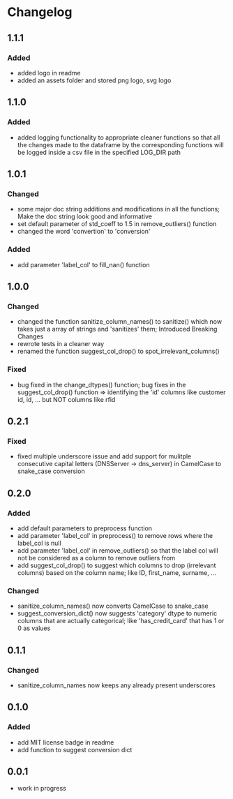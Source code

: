 # Changelog

## 1.1.1

### Added

- added logo in readme
- added an assets folder and stored png logo, svg logo

## 1.1.0

### Added

- added logging functionality to appropriate cleaner functions so that all the changes made to the dataframe by the corresponding functions will be logged inside a csv file in the specified LOG_DIR path

## 1.0.1

### Changed

- some major doc string additions and modifications in all the functions; Make the doc string look good and informative
- set default parameter of std_coeff to 1.5 in remove_outliers() function
- changed the word 'convertion' to 'conversion'

### Added

- add parameter 'label_col' to fill_nan() function

## 1.0.0

### Changed

- changed the function sanitize_column_names() to sanitize() which now takes just a array of strings and 'sanitizes' them; Introduced Breaking Changes
- rewrote tests in a cleaner way
- renamed the function suggest_col_drop() to spot_irrelevant_columns()

### Fixed

- bug fixed in the change_dtypes() function; bug fixes in the suggest_col_drop() function => identifying the 'id' columns like customer id, id, ... but NOT columns like rfid

## 0.2.1

### Fixed

- fixed multiple underscore issue and add support for
  mulitple consecutive capital letters (DNSServer -> dns_server) in CamelCase to snake_case conversion

## 0.2.0

### Added

- add default parameters to preprocess function
- add parameter 'label_col' in preprocess() to remove
  rows where the label_col is null
- add parameter 'label_col' in remove_outliers() so that
  the label col will not be considered as a column to remove outliers from
- add suggest_col_drop() to suggest which columns to drop (irrelevant columns) based on the column name; like ID, first_name, surname, ...

### Changed

- sanitize_column_names() now converts CamelCase to snake_case
- suggest_conversion_dict() now suggests 'category' dtype to numeric columns that are actually categorical; like 'has_credit_card' that has 1 or 0 as values

## 0.1.1

### Changed

- sanitize_column_names now keeps any already present underscores

## 0.1.0

### Added

- add MIT license badge in readme
- add function to suggest conversion dict

## 0.0.1

- work in progress
